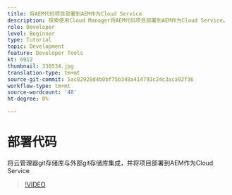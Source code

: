 ```yaml
---
title: 将AEM代码项目部署到AEM作为Cloud Service
description: 探索使用Cloud Manager将AEM代码项目部署到AEM作为Cloud Service。
role: Developer
level: Beginner
type: Tutorial
topic: Development
feature: Developer Tools
kt: 6912
thumbnail: 330534.jpg
translation-type: tm+mt
source-git-commit: 5ac82928d4b0bf75b348a414793c24c3aca92f36
workflow-type: tm+mt
source-wordcount: '48'
ht-degree: 0%

---
```



# 部署代码

将云管理器git存储库与外部git存储库集成，并将项目部署到AEM作为Cloud Service

>[!VIDEO](https://video.tv.adobe.com/v/330534/?quality=12&learn=on)